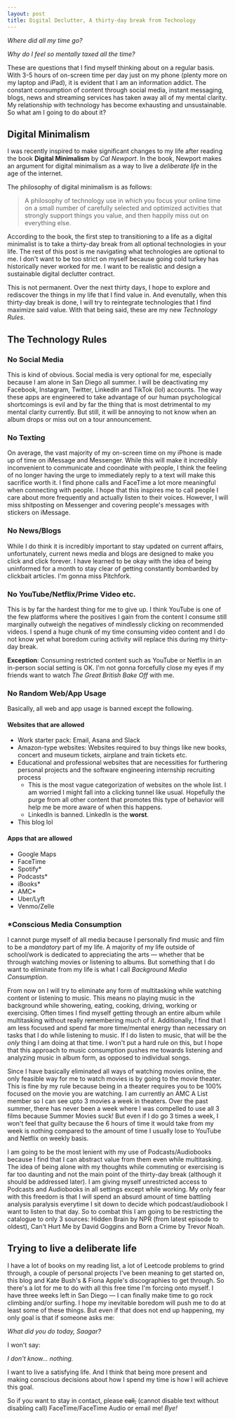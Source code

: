 ```yaml
---
layout: post
title: Digital Declutter, A thirty-day break from Technology
---
```


*Where did all my time go?*

*Why do I feel so mentally taxed all the time?*

These are questions that I find myself thinking about on a regular basis. With 3-5 hours of on-screen time per day just on my phone (plenty more on my laptop and iPad), it is evident that I am an information addict. The constant consumption of content through social media, instant messaging, blogs, news and streaming services has taken away all of my mental clarity. My relationship with technology has become exhausting and unsustainable. So what am I going to do about it?

## Digital Minimalism

I was recently inspired to make significant changes to my life after reading the book **Digital Minimalism** by *Cal Newport*. In the book, Newport makes an argument for digital minimalism as a way to live a *deliberate life* in the age of the internet. 

The philosophy of digital minimalism is as follows:
>A philosophy of technology use in which you focus your online time on a small number of carefully selected and optimized activities that strongly support things you value, and then happily miss out on everything else. 

According to the book, the first step to transitioning to a life as a digital minimalist is to take a thirty-day break from all optional technologies in your life. The rest of this post is me navigating what technologies are optional to me. I don't want to be too strict on myself because going cold turkey  has historically never worked for me. I want to be realistic and design a sustainable digital declutter contract. 

This is not permanent. Over the next thirty days, I hope to explore and rediscover the things in my life that I find value in. And evenutally, when this thirty-day break is done, I will try to reintegrate technologies that I find maximize said value. With that being said, these are my new *Technology Rules*. 

## The Technology Rules

### No Social Media 

This is kind of obvious. Social media is very optional for me, especially because I am alone in San Diego all summer. I will be deactivating my Facebook, Instagram, Twitter, LinkedIn and TikTok (lol) accounts. The way these apps are engineered to take advantage of our human psychological shortcomings is evil and by far the thing that is most detrimental to my mental clarity currently. But still, it will be annoying to not know when an album drops or miss out on a tour announcement. 

### No Texting

On average, the vast majority of my on-screen time on my iPhone is made up of time on iMessage and Messenger. While this will make it incredibly inconvenient to communicate and coordinate with people, I think the feeling of no longer having the urge to immediately reply to a text will make this sacrifice worth it. I find phone calls and FaceTime a lot more meaningful when connecting with people. I hope that this inspires me to call people I care about more frequently and actually listen to their voices. However, I will miss shitposting on Messenger and covering people's messages with stickers on iMessage.

### No News/Blogs

While I do think it is incredibly important to stay updated on current affairs, unfortunately, current news media and blogs are designed to make you click and click forever. I have learned to be okay with the idea of being uninformed for a month to stay clear of getting constantly bombarded by clickbait articles. I'm gonna miss Pitchfork.

### No YouTube/Netflix/Prime Video etc. 

This is by far the hardest thing for me to give up. I think YouTube is one of the few platforms where the positives I gain from the content I consume still marginally outweigh the negatives of mindlessly clicking on recommended videos. I spend a huge chunk of my time consuming video content and I do not know yet what boredom curing activity will replace this during my thirty-day break.

**Exception**: Consuming restricted content such as YouTube or Netflix in an in-person social setting is OK. I'm not gonna forcefully close my eyes if my friends want to watch *The Great British Bake Off* with me.

### No Random Web/App Usage

Basically, all web and app usage is banned except the following.

#### Websites that are allowed

- Work starter pack: Email, Asana and Slack
- Amazon-type websites: Websites required to buy things like new books, concert and museum tickets, airplane and train tickets etc. 
- Educational and professional websites that are necessities for furthering personal projects and the software engineering internship recruiting process
  - This is the most vague categorization of websites on the whole list. I am worried I might fall into a clicking tunnel like usual. Hopefully the purge from all other content that promotes this type of behavior will help me be more aware of when this happens.
  - LinkedIn is banned. LinkedIn is the **worst**.  
- This blog lol 

#### Apps that are allowed

- Google Maps
- FaceTime
- Spotify*
- Podcasts*
- iBooks*
- AMC*
- Uber/Lyft
- Venmo/Zelle

### *Conscious Media Consumption

I cannot purge myself of all media because I personally find music and film to be a *mandatory* part of my life. A majority of my life outside of school/work is dedicated to appreciating the arts — whether that be through watching movies or listening to albums. But something that I do want to eliminate from my life is what I call *Background Media Consumption*. 

From now on I will try to eliminate any form of multitasking while watching content or listening to music. This means no playing music in the background while showering, eating, cooking, driving, working or exercising. Often times I find myself getting through an entire album while multitasking without really remembering much of it. Additionally, I find that I am less focused and spend far more time/mental energy than necessary on tasks that I do while listening to music. If I do listen to music, that will be the *only* thing I am doing at that time. I won't put a hard rule on this, but I hope that this approach to music consumption pushes me towards listening and analyzing music in album form, as opposed to individual songs. 

Since I have basically eliminated all ways of watching movies online, the only feasible way for me to watch movies is by going to the movie theater. This is fine by my rule because being in a theater requires you to be 100% focused on the movie you are watching. I am currently an AMC A List member so I can see upto 3 movies a week in theaters. Over the past summer, there has never been a week where I was compelled to use all 3 films because Summer Movies suck! But even if I do go 3 times a week, I won't feel that guilty because the 6 hours of time it would take from my week is nothing compared to the amount of time I usually lose to YouTube and Netflix on weekly basis. 

I am going to be the most lenient with my use of Podcasts/Audiobooks because I find that I can abstract value from them even while multitasking. The idea of being alone with my thoughts while commuting or exercising is far too daunting and not the main point of the thirty-day break (although it should be addressed later). I am giving myself unrestricted access to Podcasts and Audiobooks in all settings except while working. My only fear with this freedom is that I will spend an absurd amount of time battling analysis paralysis everytime I sit down to decide which podcast/audiobook I want to listen to that day. So to combat this I am going to be restricting the catalogue to only 3 sources: Hidden Brain by NPR (from latest episode to oldest), Can't Hurt Me by David Goggins and Born a Crime by Trevor Noah. 

## Trying to live a deliberate life

I have a lot of books on my reading list, a lot of Leetcode problems to grind through, a couple of personal projects I've been meaning to get started on, this blog and Kate Bush's & Fiona Apple's discographies to get through. So there's a lot for me to do with all this free time I'm forcing onto myself. I have three weeks left in San Diego — I can finally make time to go rock climbing and/or surfing. I hope my inevitable boredom will push me to do at least some of these things. But even if that does not end up happening, my only goal is that if someone asks me:

*What did you do today, Saagar?*

I won't say:

*I don't know… nothing.*

I want to live a satisfying life. And I think that being more present and making conscious decisions about how I spend my time is how I will achieve this goal.

So if you want to stay in contact, please <del>call,</del> (cannot disable text without disabling call) FaceTime/FaceTime Audio or email me! *Bye!*
